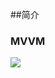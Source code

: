 ##简介

### MVVM

![](https://camo.githubusercontent.com/60c82ef905896dcefe61631185e542473817f86e/687474703a2f2f632e686970686f746f732e62616964752e636f6d2f6261696b652f63302533446261696b6538302532433525324335253243383025324332362f7369676e3d36366139306364333164393530613762363133383436393636626238303962632f653631313930656637366336613765666534626166666333666466616166353166326465363662322e6a7067)
